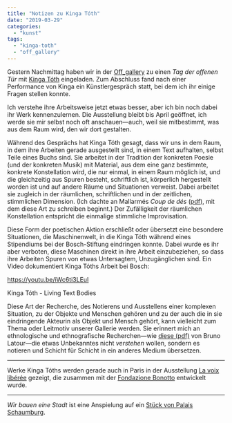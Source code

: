 ```yaml
---
title: "Notizen zu Kinga Tóth"
date: "2019-03-29"
categories: 
  - "kunst"
tags: 
  - "kinga-toth"
  - "off_gallery"
---
```


Gestern Nachmittag haben wir in der [Off\_gallery](https://offgallery.at/) zu einen _Tag der offenen Tür_ mit [Kinga Tóth](https://wittenbrink.net/lostandfound/kinga-toth-in-der-off_gallery/) eingeladen. Zum Abschluss fand nach einer Performance von Kinga ein Künstlergespräch statt, bei dem ich ihr einige Fragen stellen konnte.

Ich verstehe ihre Arbeitsweise jetzt etwas besser, aber ich bin noch dabei ihr Werk kennenzulernen. Die Ausstellung bleibt bis April geöffnet, ich werde sie mir selbst noch oft anschauen—auch, weil sie mitbestimmt, was aus dem Raum wird, den wir dort gestalten.

Während des Gesprächs hat Kinga Tóth gesagt, dass wir uns in dem Raum, in dem ihre Arbeiten gerade ausgestellt sind, in einem Text aufhalten, selbst Teile eines Buchs sind. Sie arbeitet in der Tradition der konkreten Poesie (und der konkreten Musik) mit Material, aus dem eine ganz bestimmte, konkrete Konstellation wird, die nur einmal, in einem Raum möglich ist, und die gleichzeitig aus Spuren besteht, schriftlich ist, körperlich hergestellt worden ist und auf andere Räume und Situationen verweist. Dabei arbeitet sie zugleich in der räumlichen, schriftlichen und in der zeitlichen, stimmlichen Dimension. (Ich dachte an Mallarmés _Coup de dés_ ([pdf](http://writing.upenn.edu/library/Mallarme-Stephen_Coup_1914.pdf "PDF von Mallarmés 'Coup de dés'")), mit dem diese Art zu schreiben beginnt.) Der Zufälligkeit der räumlichen Konstellation entspricht die einmalige stimmliche Improvisation.

Diese Form der poetischen Aktion erschließt oder übersetzt eine besondere Situationen, die Maschinenwelt, in die Kinga Tóth während eines Stipendiums bei der Bosch-Stiftung eindringen konnte. Dabei wurde es ihr aber verboten, diese Maschinen direkt in ihre Arbeit einzubeziehen, so dass ihre Arbeiten Spuren von etwas Untersagtem, Unzugänglichen sind. Ein Video dokumentiert Kinga Tóths Arbeit bei Bosch:

https://youtu.be/iWc6ti3LEuI

Kinga Tóth - Living Text Bodies

Diese Art der Recherche, des Notierens und Ausstellens einer komplexen Situation, zu der Objekte und Menschen gehören und zu der auch die in sie eindringende Akteurin als Objekt und Mensch gehört, kann vielleicht zum Thema oder Leitmotiv unserer Gallerie werden. Sie erinnert mich an ethnologische und ethnografische Recherchen—wie [diese (pdf)](http://www.bruno-latour.fr/sites/default/files/53-BERLIN-PEDOFILpdf.pdf "Le « pédofil » de Boa Vista –montage photo-philosophique") von Bruno Latour—die etwas Unbekanntes nicht _verstehen_ wollen, sondern es notieren und Schicht für Schicht in ein anderes Medium übersetzen.

* * *

Werke Kinga Tóths werden gerade auch in Paris in der Ausstellung [La voix libérée](https://www.palaisdetokyo.com/fr/evenement/la-voix-liberee "La voix libérée | Palais de Tokyo") gezeigt, die zusammen mit der [Fondazione Bonotto](https://www.fondazionebonotto.org/en/collection/ "FONDAZIONE BONOTTO - Fluxus, Sperimental Poetry and Textile Collection") entwickelt wurde.

* * *

_Wir bauen eine Stadt_ ist eine Anspielung auf ein [Stück von Palais Schaumburg](https://www.youtube.com/watch?v=u4dqWXPCDkE "Palais Schaumburg - Wir bauen eine neue Stadt, Remastered, HD 720p - YouTube").
